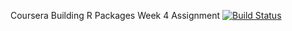 Coursera Building R Packages Week 4 Assignment
[![Build Status](https://app.travis-ci.com/ustcxijing/fars-week-4.svg?branch=main)](https://app.travis-ci.com/ustcxijing/fars-week-4)
